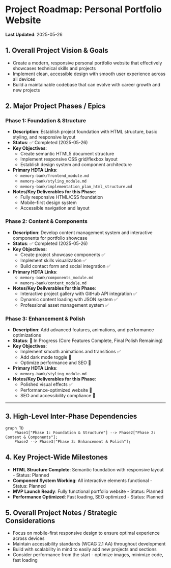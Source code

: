 # Project Roadmap: Personal Portfolio Website

**Last Updated**: 2025-05-26

## 1. Overall Project Vision & Goals
*   Create a modern, responsive personal portfolio website that effectively showcases technical skills and projects
*   Implement clean, accessible design with smooth user experience across all devices
*   Build a maintainable codebase that can evolve with career growth and new projects

## 2. Major Project Phases / Epics

### Phase 1: Foundation & Structure
*   **Description**: Establish project foundation with HTML structure, basic styling, and responsive layout
*   **Status**: ✅ Completed (2025-05-26)
*   **Key Objectives**:
    *   Create semantic HTML5 document structure
    *   Implement responsive CSS grid/flexbox layout
    *   Establish design system and component architecture
*   **Primary HDTA Links**: 
    *   `memory-bank/frontend_module.md`
    *   `memory-bank/styling_module.md`
    *   `memory-bank/implementation_plan_html_structure.md`
*   **Notes/Key Deliverables for this Phase**:
    *   Fully responsive HTML/CSS foundation
    *   Mobile-first design system
    *   Accessible navigation and layout

### Phase 2: Content & Components
*   **Description**: Develop content management system and interactive components for portfolio showcase
*   **Status**: ✅ Completed (2025-05-26)
*   **Key Objectives**:
    *   Create project showcase components ✅
    *   Implement skills visualization ✅
    *   Build contact form and social integration ✅
*   **Primary HDTA Links**: 
    *   `memory-bank/components_module.md`
    *   `memory-bank/content_module.md`
*   **Notes/Key Deliverables for this Phase**:
    *   Interactive project gallery with GitHub API integration ✅
    *   Dynamic content loading with JSON system ✅
    *   Professional asset management system ✅

### Phase 3: Enhancement & Polish
*   **Description**: Add advanced features, animations, and performance optimizations
*   **Status**: 🔄 In Progress (Core Features Complete, Final Polish Remaining)
*   **Key Objectives**:
    *   Implement smooth animations and transitions ✅
    *   Add dark mode toggle 🔄
    *   Optimize performance and SEO 🔄
*   **Primary HDTA Links**: 
    *   `memory-bank/styling_module.md`
*   **Notes/Key Deliverables for this Phase**:
    *   Polished visual effects ✅
    *   Performance-optimized website 🔄
    *   SEO and accessibility compliance 🔄

---

## 3. High-Level Inter-Phase Dependencies
```mermaid
graph TD
    Phase1["Phase 1: Foundation & Structure"] --> Phase2["Phase 2: Content & Components"];
    Phase2 --> Phase3["Phase 3: Enhancement & Polish"];
```

## 4. Key Project-Wide Milestones
*   **HTML Structure Complete**: Semantic foundation with responsive layout - Status: Planned
*   **Component System Working**: All interactive elements functional - Status: Planned
*   **MVP Launch Ready**: Fully functional portfolio website - Status: Planned
*   **Performance Optimized**: Fast loading, SEO optimized - Status: Planned

## 5. Overall Project Notes / Strategic Considerations
*   Focus on mobile-first responsive design to ensure optimal experience across devices
*   Maintain accessibility standards (WCAG 2.1 AA) throughout development
*   Build with scalability in mind to easily add new projects and sections
*   Consider performance from the start - optimize images, minimize code, fast loading